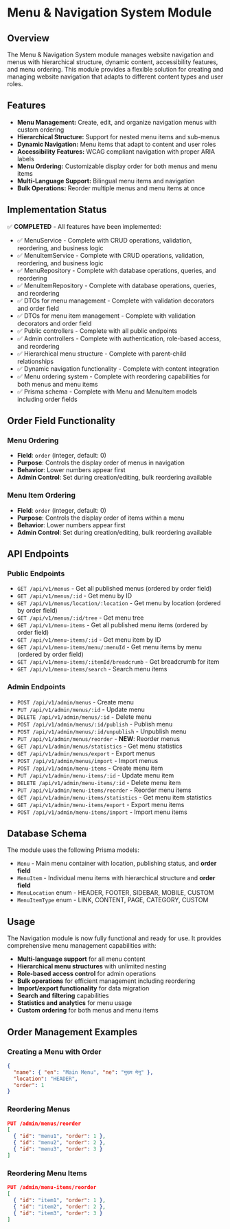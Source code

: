 # Menu & Navigation System Module

## Overview

The Menu & Navigation System module manages website navigation and menus with hierarchical structure, dynamic content, accessibility features, and menu ordering. This module provides a flexible solution for creating and managing website navigation that adapts to different content types and user roles.

## Features

- **Menu Management:** Create, edit, and organize navigation menus with custom ordering
- **Hierarchical Structure:** Support for nested menu items and sub-menus
- **Dynamic Navigation:** Menu items that adapt to content and user roles
- **Accessibility Features:** WCAG compliant navigation with proper ARIA labels
- **Menu Ordering:** Customizable display order for both menus and menu items
- **Multi-Language Support:** Bilingual menu items and navigation
- **Bulk Operations:** Reorder multiple menus and menu items at once

## Implementation Status

✅ **COMPLETED** - All features have been implemented:

- ✅ MenuService - Complete with CRUD operations, validation, reordering, and business logic
- ✅ MenuItemService - Complete with CRUD operations, validation, reordering, and business logic
- ✅ MenuRepository - Complete with database operations, queries, and reordering
- ✅ MenuItemRepository - Complete with database operations, queries, and reordering
- ✅ DTOs for menu management - Complete with validation decorators and order field
- ✅ DTOs for menu item management - Complete with validation decorators and order field
- ✅ Public controllers - Complete with all public endpoints
- ✅ Admin controllers - Complete with authentication, role-based access, and reordering
- ✅ Hierarchical menu structure - Complete with parent-child relationships
- ✅ Dynamic navigation functionality - Complete with content integration
- ✅ Menu ordering system - Complete with reordering capabilities for both menus and menu items
- ✅ Prisma schema - Complete with Menu and MenuItem models including order fields

## Order Field Functionality

### Menu Ordering
- **Field**: `order` (integer, default: 0)
- **Purpose**: Controls the display order of menus in navigation
- **Behavior**: Lower numbers appear first
- **Admin Control**: Set during creation/editing, bulk reordering available

### Menu Item Ordering
- **Field**: `order` (integer, default: 0)
- **Purpose**: Controls the display order of items within a menu
- **Behavior**: Lower numbers appear first
- **Admin Control**: Set during creation/editing, bulk reordering available

## API Endpoints

### Public Endpoints
- `GET /api/v1/menus` - Get all published menus (ordered by order field)
- `GET /api/v1/menus/:id` - Get menu by ID
- `GET /api/v1/menus/location/:location` - Get menu by location (ordered by order field)
- `GET /api/v1/menus/:id/tree` - Get menu tree
- `GET /api/v1/menu-items` - Get all published menu items (ordered by order field)
- `GET /api/v1/menu-items/:id` - Get menu item by ID
- `GET /api/v1/menu-items/menu/:menuId` - Get menu items by menu (ordered by order field)
- `GET /api/v1/menu-items/:itemId/breadcrumb` - Get breadcrumb for item
- `GET /api/v1/menu-items/search` - Search menu items

### Admin Endpoints
- `POST /api/v1/admin/menus` - Create menu
- `PUT /api/v1/admin/menus/:id` - Update menu
- `DELETE /api/v1/admin/menus/:id` - Delete menu
- `POST /api/v1/admin/menus/:id/publish` - Publish menu
- `POST /api/v1/admin/menus/:id/unpublish` - Unpublish menu
- `PUT /api/v1/admin/menus/reorder` - **NEW**: Reorder menus
- `GET /api/v1/admin/menus/statistics` - Get menu statistics
- `GET /api/v1/admin/menus/export` - Export menus
- `POST /api/v1/admin/menus/import` - Import menus
- `POST /api/v1/admin/menu-items` - Create menu item
- `PUT /api/v1/admin/menu-items/:id` - Update menu item
- `DELETE /api/v1/admin/menu-items/:id` - Delete menu item
- `PUT /api/v1/admin/menu-items/reorder` - Reorder menu items
- `GET /api/v1/admin/menu-items/statistics` - Get menu item statistics
- `GET /api/v1/admin/menu-items/export` - Export menu items
- `POST /api/v1/admin/menu-items/import` - Import menu items

## Database Schema

The module uses the following Prisma models:
- `Menu` - Main menu container with location, publishing status, and **order field**
- `MenuItem` - Individual menu items with hierarchical structure and **order field**
- `MenuLocation` enum - HEADER, FOOTER, SIDEBAR, MOBILE, CUSTOM
- `MenuItemType` enum - LINK, CONTENT, PAGE, CATEGORY, CUSTOM

## Usage

The Navigation module is now fully functional and ready for use. It provides comprehensive menu management capabilities with:

- **Multi-language support** for all menu content
- **Hierarchical menu structures** with unlimited nesting
- **Role-based access control** for admin operations
- **Bulk operations** for efficient management including reordering
- **Import/export functionality** for data migration
- **Search and filtering** capabilities
- **Statistics and analytics** for menu usage
- **Custom ordering** for both menus and menu items

## Order Management Examples

### Creating a Menu with Order
```json
{
  "name": { "en": "Main Menu", "ne": "मुख्य मेनु" },
  "location": "HEADER",
  "order": 1
}
```

### Reordering Menus
```json
PUT /admin/menus/reorder
[
  { "id": "menu1", "order": 1 },
  { "id": "menu2", "order": 2 },
  { "id": "menu3", "order": 3 }
]
```

### Reordering Menu Items
```json
PUT /admin/menu-items/reorder
[
  { "id": "item1", "order": 1 },
  { "id": "item2", "order": 2 },
  { "id": "item3", "order": 3 }
]
``` 